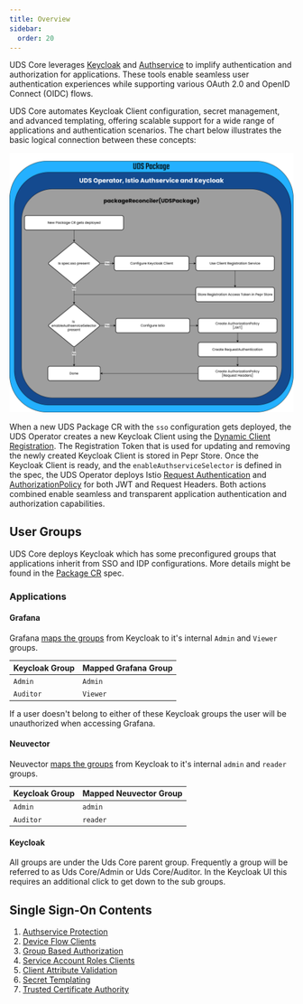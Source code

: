 ```yaml
---
title: Overview
sidebar:
  order: 20
---
```


UDS Core leverages [Keycloak](https://www.keycloak.org/) and [Authservice](https://github.com/istio-ecosystem/authservice) to implify authentication and authorization for applications. These tools enable seamless user authentication experiences while supporting various OAuth 2.0 and OpenID Connect (OIDC) flows.

UDS Core automates Keycloak Client configuration, secret management, and advanced templating, offering scalable support for a wide range of applications and authentication scenarios. The chart below illustrates the basic logical connection between these concepts:

![Single Sign-On Flow Chart](https://github.com/defenseunicorns/uds-core/blob/1282-SSO_docs_refactoring/docs/.images/diagrams/uds-core-operator-authservice-keycloak.svg?raw=true)

When a new UDS Package CR with the `sso` configuration gets deployed, the UDS Operator creates a new Keycloak Client using the [Dynamic Client Registration](https://www.keycloak.org/securing-apps/client-registration). The Registration Token that is used for updating and removing the newly created Keycloak Client is stored in Pepr Store. Once the Keycloak Client is ready, and the `enableAuthserviceSelector` is defined in the spec, the UDS Operator deploys Istio [Request Authentication](https://istio.io/latest/docs/reference/config/security/request_authentication/) and [AuthorizationPolicy](https://istio.io/latest/docs/reference/config/security/authorization-policy/) for both JWT and Request Headers. Both actions combined enable seamless and transparent application authentication and authorization capabilities. 

## User Groups

UDS Core deploys Keycloak which has some preconfigured groups that applications inherit from SSO and IDP configurations. More details might be found in the [Package CR](/reference/configuration/custom-resources/packages-v1alpha1-cr/#groups) spec.

### Applications

#### Grafana

Grafana [maps the groups](https://github.com/defenseunicorns/uds-core/blob/49cb11a058a9209cee7019fa552b8c0b2ef73368/src/grafana/values/values.yaml#L37) from Keycloak to it's internal `Admin` and `Viewer` groups.

| Keycloak Group | Mapped Grafana Group |
|----------------|----------------------|
| `Admin`        | `Admin`              |
| `Auditor`      | `Viewer`             |

If a user doesn't belong to either of these Keycloak groups the user will be unauthorized when accessing Grafana.

#### Neuvector

Neuvector [maps the groups](https://github.com/defenseunicorns/uds-core/blob/main/src/neuvector/chart/templates/uds-package.yaml#L31-L35) from Keycloak to it's internal `admin` and `reader` groups.

| Keycloak Group | Mapped Neuvector Group |
|----------------|------------------------|
| `Admin`        | `admin`                |
| `Auditor`      | `reader`               |

#### Keycloak

All groups are under the Uds Core parent group. Frequently a group will be referred to as Uds Core/Admin or Uds Core/Auditor. In the Keycloak UI this requires an additional click to get down to the sub groups.

## Single Sign-On Contents

1. [Authservice Protection](/reference/configuration/single-sign-on/auth-service/)
2. [Device Flow Clients](/reference/configuration/single-sign-on/device-flow/)
3. [Group Based Authorization](/reference/configuration/single-sign-on/group-based-auth/)
4. [Service Account Roles Clients](/reference/configuration/single-sign-on/service-account/)
5. [Client Attribute Validation](/reference/configuration/single-sign-on/sso-client-validation/)
6. [Secret Templating](/reference/configuration/single-sign-on/sso-templating/)
7. [Trusted Certificate Authority](/reference/configuration/single-sign-on/trusted-ca/)